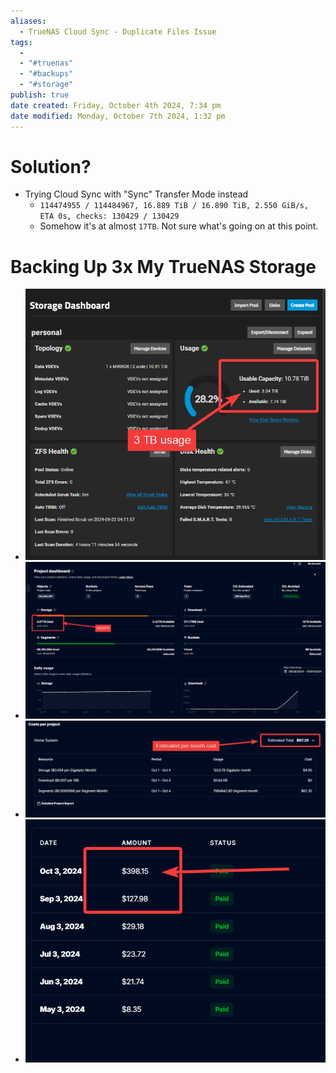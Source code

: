 ```yaml
---
aliases:
  - TrueNAS Cloud Sync - Duplicate Files Issue
tags:
  - 
  - "#truenas"
  - "#backups"
  - "#storage"
publish: true
date created: Friday, October 4th 2024, 7:34 pm
date modified: Monday, October 7th 2024, 1:32 pm
---
```


# Solution? 

- Trying Cloud Sync with "Sync" Transfer Mode instead
	- `114474955 / 114484967, 16.889 TiB / 16.890 TiB, 2.550 GiB/s, ETA 0s, checks: 130429 / 130429`
	- Somehow it's at almost `17TB`.  Not sure what's going on at this point.

# Backing Up 3x My TrueNAS Storage

- ![](_attachments/file-20241004193551033.png)
- ![](_attachments/file-20241004193617289.png)
- ![](_attachments/file-20241004193700003.png)
- ![](_attachments/file-20241004193720283.png)